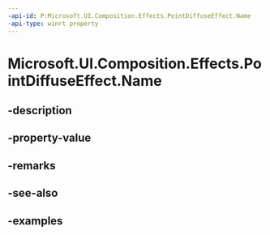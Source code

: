 ```yaml
---
-api-id: P:Microsoft.UI.Composition.Effects.PointDiffuseEffect.Name
-api-type: winrt property
---
```


<!-- Property syntax.
public string Name { get;  set; }
-->

# Microsoft.UI.Composition.Effects.PointDiffuseEffect.Name

## -description

## -property-value

## -remarks

## -see-also

## -examples

